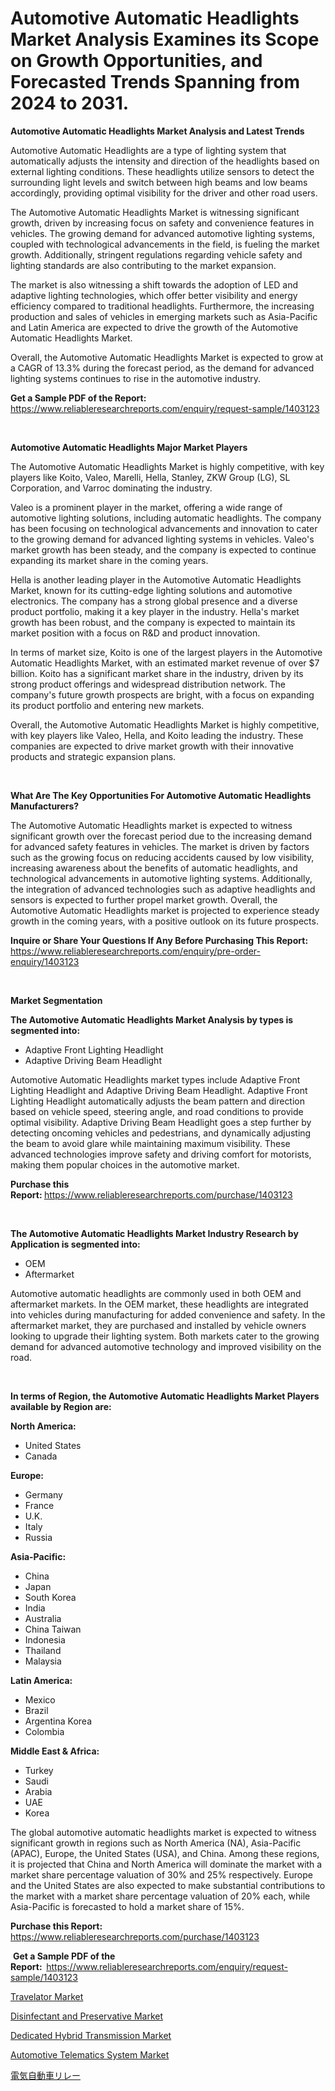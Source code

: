 <p><h1>Automotive Automatic Headlights Market Analysis Examines its Scope on Growth Opportunities, and Forecasted Trends Spanning from 2024 to 2031.</h1></p><p><strong>Automotive Automatic Headlights Market Analysis and Latest Trends</strong></p>
<p><p>Automotive Automatic Headlights are a type of lighting system that automatically adjusts the intensity and direction of the headlights based on external lighting conditions. These headlights utilize sensors to detect the surrounding light levels and switch between high beams and low beams accordingly, providing optimal visibility for the driver and other road users.</p><p>The Automotive Automatic Headlights Market is witnessing significant growth, driven by increasing focus on safety and convenience features in vehicles. The growing demand for advanced automotive lighting systems, coupled with technological advancements in the field, is fueling the market growth. Additionally, stringent regulations regarding vehicle safety and lighting standards are also contributing to the market expansion.</p><p>The market is also witnessing a shift towards the adoption of LED and adaptive lighting technologies, which offer better visibility and energy efficiency compared to traditional headlights. Furthermore, the increasing production and sales of vehicles in emerging markets such as Asia-Pacific and Latin America are expected to drive the growth of the Automotive Automatic Headlights Market.</p><p>Overall, the Automotive Automatic Headlights Market is expected to grow at a CAGR of 13.3% during the forecast period, as the demand for advanced lighting systems continues to rise in the automotive industry.</p></p>
<p><strong>Get a Sample PDF of the Report:&nbsp;</strong> <a href="https://www.reliableresearchreports.com/enquiry/request-sample/1403123">https://www.reliableresearchreports.com/enquiry/request-sample/1403123</a></p>
<p>&nbsp;</p>
<p><strong>Automotive Automatic Headlights Major Market Players</strong></p>
<p><p>The Automotive Automatic Headlights Market is highly competitive, with key players like Koito, Valeo, Marelli, Hella, Stanley, ZKW Group (LG), SL Corporation, and Varroc dominating the industry. </p><p>Valeo is a prominent player in the market, offering a wide range of automotive lighting solutions, including automatic headlights. The company has been focusing on technological advancements and innovation to cater to the growing demand for advanced lighting systems in vehicles. Valeo's market growth has been steady, and the company is expected to continue expanding its market share in the coming years.</p><p>Hella is another leading player in the Automotive Automatic Headlights Market, known for its cutting-edge lighting solutions and automotive electronics. The company has a strong global presence and a diverse product portfolio, making it a key player in the industry. Hella's market growth has been robust, and the company is expected to maintain its market position with a focus on R&D and product innovation.</p><p>In terms of market size, Koito is one of the largest players in the Automotive Automatic Headlights Market, with an estimated market revenue of over $7 billion. Koito has a significant market share in the industry, driven by its strong product offerings and widespread distribution network. The company's future growth prospects are bright, with a focus on expanding its product portfolio and entering new markets.</p><p>Overall, the Automotive Automatic Headlights Market is highly competitive, with key players like Valeo, Hella, and Koito leading the industry. These companies are expected to drive market growth with their innovative products and strategic expansion plans.</p></p>
<p>&nbsp;</p>
<p><strong>What Are The Key Opportunities For Automotive Automatic Headlights Manufacturers?</strong></p>
<p><p>The Automotive Automatic Headlights market is expected to witness significant growth over the forecast period due to the increasing demand for advanced safety features in vehicles. The market is driven by factors such as the growing focus on reducing accidents caused by low visibility, increasing awareness about the benefits of automatic headlights, and technological advancements in automotive lighting systems. Additionally, the integration of advanced technologies such as adaptive headlights and sensors is expected to further propel market growth. Overall, the Automotive Automatic Headlights market is projected to experience steady growth in the coming years, with a positive outlook on its future prospects.</p></p>
<p><strong>Inquire or Share Your Questions If Any Before Purchasing This Report:</strong> <a href="https://www.reliableresearchreports.com/enquiry/pre-order-enquiry/1403123">https://www.reliableresearchreports.com/enquiry/pre-order-enquiry/1403123</a></p>
<p>&nbsp;</p>
<p><strong>Market Segmentation</strong></p>
<p><strong>The Automotive Automatic Headlights Market Analysis by types is segmented into:</strong></p>
<p><ul><li>Adaptive Front Lighting Headlight</li><li>Adaptive Driving Beam Headlight</li></ul></p>
<p><p>Automotive Automatic Headlights market types include Adaptive Front Lighting Headlight and Adaptive Driving Beam Headlight. Adaptive Front Lighting Headlight automatically adjusts the beam pattern and direction based on vehicle speed, steering angle, and road conditions to provide optimal visibility. Adaptive Driving Beam Headlight goes a step further by detecting oncoming vehicles and pedestrians, and dynamically adjusting the beam to avoid glare while maintaining maximum visibility. These advanced technologies improve safety and driving comfort for motorists, making them popular choices in the automotive market.</p></p>
<p><strong>Purchase this Report:&nbsp;</strong><a href="https://www.reliableresearchreports.com/purchase/1403123">https://www.reliableresearchreports.com/purchase/1403123</a></p>
<p>&nbsp;</p>
<p><strong>The Automotive Automatic Headlights Market Industry Research by Application is segmented into:</strong></p>
<p><ul><li>OEM</li><li>Aftermarket</li></ul></p>
<p><p>Automotive automatic headlights are commonly used in both OEM and aftermarket markets. In the OEM market, these headlights are integrated into vehicles during manufacturing for added convenience and safety. In the aftermarket market, they are purchased and installed by vehicle owners looking to upgrade their lighting system. Both markets cater to the growing demand for advanced automotive technology and improved visibility on the road.</p></p>
<p>&nbsp;</p>
<p><strong>In terms of Region, the Automotive Automatic Headlights Market Players available by Region are:</strong></p>
<p>
    <p> <strong> North America: </strong>
        <ul>
            <li>United States</li>
            <li>Canada</li>
        </ul>
        </p> 
    <p> <strong> Europe: </strong>
        <ul>
            <li>Germany</li>
            <li>France</li>
            <li>U.K.</li>
            <li>Italy</li>
            <li>Russia</li>
        </ul>
        </p> 
    <p> <strong> Asia-Pacific: </strong>
        <ul>
            <li>China</li>
            <li>Japan</li>
            <li>South Korea</li>
            <li>India</li>
            <li>Australia</li>
            <li>China Taiwan</li>
            <li>Indonesia</li>
            <li>Thailand</li>
            <li>Malaysia</li>
        </ul>
        </p> 
    <p> <strong> Latin America: </strong>
        <ul>
            <li>Mexico</li>
            <li>Brazil</li>
            <li>Argentina Korea</li>
            <li>Colombia</li>
        </ul>
        </p> 
    <p> <strong> Middle East & Africa: </strong>
        <ul>
            <li>Turkey</li>
            <li>Saudi</li>
            <li>Arabia</li>
            <li>UAE</li>
            <li>Korea</li>
        </ul>
    </p>
    </p>
<p><p>The global automotive automatic headlights market is expected to witness significant growth in regions such as North America (NA), Asia-Pacific (APAC), Europe, the United States (USA), and China. Among these regions, it is projected that China and North America will dominate the market with a market share percentage valuation of 30% and 25% respectively. Europe and the United States are also expected to make substantial contributions to the market with a market share percentage valuation of 20% each, while Asia-Pacific is forecasted to hold a market share of 15%.</p></p>
<p><strong>Purchase this Report: </strong><a href="https://www.reliableresearchreports.com/purchase/1403123">https://www.reliableresearchreports.com/purchase/1403123</a></p>
<p>&nbsp;<strong>Get a Sample PDF of the Report:&nbsp;&nbsp;</strong><a href="https://www.reliableresearchreports.com/enquiry/request-sample/1403123">https://www.reliableresearchreports.com/enquiry/request-sample/1403123</a></p>
<p><strong></strong></p>
<p><p><a href="https://github.com/khayangel/Market-Research-Report-List-2/blob/main/travelator-market.md">Travelator Market</a></p><p><a href="https://view.publitas.com/reportprime-1/global-disinfectant-and-preservative-market-size-and-market-trends-insights-and-projections-from-2024-to-2031/">Disinfectant and Preservative Market</a></p><p><a href="https://github.com/YashRP12/Market-Research-Report-List-3/blob/main/dedicated-hybrid-transmission-market.md">Dedicated Hybrid Transmission Market</a></p><p><a href="https://noble-drawer-34c.notion.site/Automotive-Telematics-System-Market-Size-Reflecting-a-Forecast-Till-2031-Market-By-Type-By-Applica-9cb68d096ded4ed584c3c498b0a56f98">Automotive Telematics System Market</a></p><p><a href="https://medium.com/@lubmix/%E9%9B%BB%E5%8B%95%E8%BB%8A%E4%B8%A1%E7%94%A8%E3%83%AA%E3%83%AC%E3%83%BC%E5%B8%82%E5%A0%B4-%E7%A8%AE%E9%A1%9E-%E7%94%A8%E9%80%94-%E5%9C%B0%E7%90%86%E3%81%AB%E3%82%88%E3%82%8B%E5%8C%85%E6%8B%AC%E7%9A%84%E8%A9%95%E4%BE%A1-95da1e2a922d">電気自動車リレー</a></p></p>